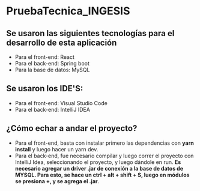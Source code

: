 # PruebaTecnica_INGESIS

## Se usaron las siguientes tecnologías para el desarrollo de esta aplicación
- Para el front-end: React
- Para el back-end: Spring boot
- Para la base de datos: MySQL

## Se usaron los IDE'S:
- Para el front-end: Visual Studio Code
- Para el back-end: IntelliJ IDEA

## ¿Cómo echar a andar el proyecto?
- Para el front-end, basta con instalar primero las dependencias con **yarn install** y luego hacer un yarn dev.
- Para el back-end, fue necesario compilar y luego correr el proyecto con IntelliJ Idea, seleccionando el proyecto, y luego dándole en run. **Es necesario agregar un driver .jar de conexión a la base de datos de MYSQL. Para esto, se hace un ctrl + alt + shift + S, luego en módulos se presiona +, y se agrega el .jar**.

